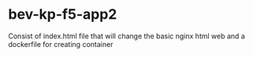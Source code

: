 # bev-kp-f5-app2

Consist of index.html file that will change the basic nginx html web and a dockerfile for creating container
